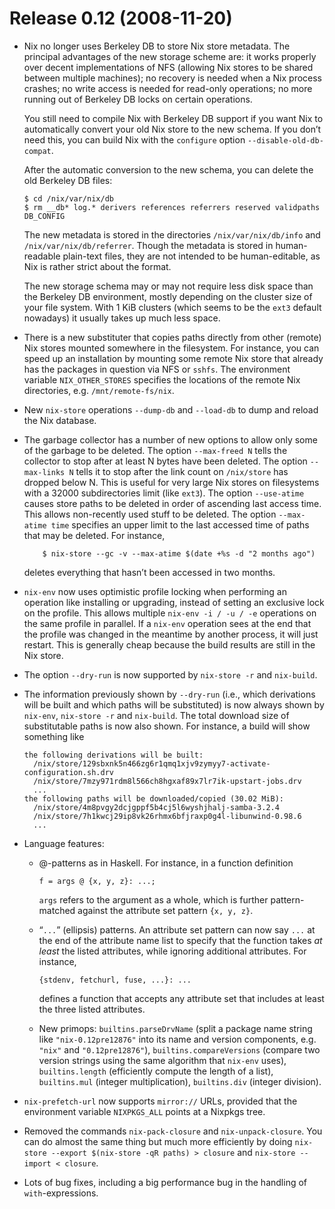 # Release 0.12 (2008-11-20)

  - Nix no longer uses Berkeley DB to store Nix store metadata. The
    principal advantages of the new storage scheme are: it works
    properly over decent implementations of NFS (allowing Nix stores to
    be shared between multiple machines); no recovery is needed when a
    Nix process crashes; no write access is needed for read-only
    operations; no more running out of Berkeley DB locks on certain
    operations.
    
    You still need to compile Nix with Berkeley DB support if you want
    Nix to automatically convert your old Nix store to the new schema.
    If you don’t need this, you can build Nix with the `configure`
    option `--disable-old-db-compat`.
    
    After the automatic conversion to the new schema, you can delete the
    old Berkeley DB files:
    
        $ cd /nix/var/nix/db
        $ rm __db* log.* derivers references referrers reserved validpaths DB_CONFIG
    
    The new metadata is stored in the directories `/nix/var/nix/db/info`
    and `/nix/var/nix/db/referrer`. Though the metadata is stored in
    human-readable plain-text files, they are not intended to be
    human-editable, as Nix is rather strict about the format.
    
    The new storage schema may or may not require less disk space than
    the Berkeley DB environment, mostly depending on the cluster size of
    your file system. With 1 KiB clusters (which seems to be the `ext3`
    default nowadays) it usually takes up much less space.

  - There is a new substituter that copies paths directly from other
    (remote) Nix stores mounted somewhere in the filesystem. For
    instance, you can speed up an installation by mounting some remote
    Nix store that already has the packages in question via NFS or
    `sshfs`. The environment variable `NIX_OTHER_STORES` specifies the
    locations of the remote Nix directories, e.g. `/mnt/remote-fs/nix`.

  - New `nix-store` operations `--dump-db` and `--load-db` to dump and
    reload the Nix database.

  - The garbage collector has a number of new options to allow only some
    of the garbage to be deleted. The option `--max-freed N` tells the
    collector to stop after at least N bytes have been deleted. The
    option `--max-links
            N` tells it to stop after the link count on `/nix/store` has dropped
    below N. This is useful for very large Nix stores on filesystems
    with a 32000 subdirectories limit (like `ext3`). The option
    `--use-atime` causes store paths to be deleted in order of ascending
    last access time. This allows non-recently used stuff to be deleted.
    The option `--max-atime time` specifies an upper limit to the last
    accessed time of paths that may be deleted. For instance,
    
    ``` 
        $ nix-store --gc -v --max-atime $(date +%s -d "2 months ago")
    ```
    
    deletes everything that hasn’t been accessed in two months.

  - `nix-env` now uses optimistic profile locking when performing an
    operation like installing or upgrading, instead of setting an
    exclusive lock on the profile. This allows multiple `nix-env -i / -u
    / -e` operations on the same profile in parallel. If a `nix-env`
    operation sees at the end that the profile was changed in the
    meantime by another process, it will just restart. This is generally
    cheap because the build results are still in the Nix store.

  - The option `--dry-run` is now supported by `nix-store -r` and
    `nix-build`.

  - The information previously shown by `--dry-run` (i.e., which
    derivations will be built and which paths will be substituted) is
    now always shown by `nix-env`, `nix-store -r` and `nix-build`. The
    total download size of substitutable paths is now also shown. For
    instance, a build will show something like
    
        the following derivations will be built:
          /nix/store/129sbxnk5n466zg6r1qmq1xjv9zymyy7-activate-configuration.sh.drv
          /nix/store/7mzy971rdm8l566ch8hgxaf89x7lr7ik-upstart-jobs.drv
          ...
        the following paths will be downloaded/copied (30.02 MiB):
          /nix/store/4m8pvgy2dcjgppf5b4cj5l6wyshjhalj-samba-3.2.4
          /nix/store/7h1kwcj29ip8vk26rhmx6bfjraxp0g4l-libunwind-0.98.6
          ...

  - Language features:
    
      - @-patterns as in Haskell. For instance, in a function definition
        
            f = args @ {x, y, z}: ...;
        
        `args` refers to the argument as a whole, which is further
        pattern-matched against the attribute set pattern `{x, y, z}`.
    
      - “`...`” (ellipsis) patterns. An attribute set pattern can now
        say `...` at the end of the attribute name list to specify that
        the function takes *at least* the listed attributes, while
        ignoring additional attributes. For instance,
        
            {stdenv, fetchurl, fuse, ...}: ...
        
        defines a function that accepts any attribute set that includes
        at least the three listed attributes.
    
      - New primops: `builtins.parseDrvName` (split a package name
        string like `"nix-0.12pre12876"` into its name and version
        components, e.g. `"nix"` and `"0.12pre12876"`),
        `builtins.compareVersions` (compare two version strings using
        the same algorithm that `nix-env` uses), `builtins.length`
        (efficiently compute the length of a list), `builtins.mul`
        (integer multiplication), `builtins.div` (integer division).

  - `nix-prefetch-url` now supports `mirror://` URLs, provided that the
    environment variable `NIXPKGS_ALL` points at a Nixpkgs tree.

  - Removed the commands `nix-pack-closure` and `nix-unpack-closure`.
    You can do almost the same thing but much more efficiently by doing
    `nix-store --export
            $(nix-store -qR paths) > closure` and `nix-store --import <
            closure`.

  - Lots of bug fixes, including a big performance bug in the handling
    of `with`-expressions.
